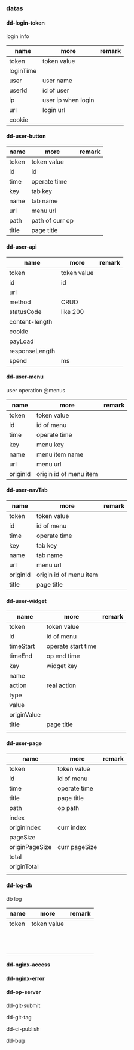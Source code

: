 



### datas

#### dd-login-token

login info 

| name      | more               | remark |
| --------- | ------------------ | ------ |
| token     | token value        |        |
| loginTime |                    |        |
| user      | user name          |        |
| userId    | id of user         |        |
| ip        | user ip when login |        |
| url       | login url          |        |
| cookie    |                    |        |



#### dd-user-button

| name  | more            | remark |
| ----- | --------------- | ------ |
| token | token value     |        |
| id    | id              |        |
| time  | operate time    |        |
| key   | tab key         |        |
| name  | tab name        |        |
| url   | menu url        |        |
| path  | path of curr op |        |
| title | page title      |        |



#### dd-user-api

| name           | more        | remark |
| -------------- | ----------- | ------ |
| token          | token value |        |
| id             | id          |        |
| url            |             |        |
| method         | CRUD        |        |
| statusCode     | like 200    |        |
| content-length |             |        |
| cookie         |             |        |
| payLoad        |             |        |
| responseLength |             |        |
| spend          | ms          |        |

#### dd-user-menu

user operation @menus

| name     | more                   | remark |
| -------- | ---------------------- | ------ |
| token    | token value            |        |
| id       | id of menu             |        |
| time     | operate time           |        |
| key      | menu key               |        |
| name     | menu item name         |        |
| url      | menu url               |        |
| originId | origin id of menu item |        |



#### dd-user-navTab

| name     | more                   | remark |
| -------- | ---------------------- | ------ |
| token    | token value            |        |
| id       | id of menu             |        |
| time     | operate time           |        |
| key      | tab key                |        |
| name     | tab name               |        |
| url      | menu url               |        |
| originId | origin id of menu item |        |
| title    | page title             |        |

#### dd-user-widget

| name        | more               | remark |
| ----------- | ------------------ | ------ |
| token       | token value        |        |
| id          | id of menu         |        |
| timeStart   | operate start time |        |
| timeEnd     | op end time        |        |
| key         | widget key         |        |
| name        |                    |        |
| action      | real action        |        |
| type        |                    |        |
| value       |                    |        |
| originValue |                    |        |
| title       | page title         |        |
|             |                    |        |





#### dd-user-page

| name           | more          | remark |
| -------------- | ------------- | ------ |
| token          | token value   |        |
| id             | id of menu    |        |
| time           | operate time  |        |
| title          | page title    |        |
| path           | op path       |        |
| index          |               |        |
| originIndex    | curr index    |        |
| pageSize       |               |        |
| originPageSize | curr pageSize |        |
| total          |               |        |
| originTotal    |               |        |
|                |               |        |



#### dd-log-db

db log 

| name  | more        | remark |
| ----- | ----------- | ------ |
| token | token value |        |
|       |             |        |
|       |             |        |
|       |             |        |
|       |             |        |
|       |             |        |
|       |             |        |
|       |             |        |
|       |             |        |
|       |             |        |
|       |             |        |
|       |             |        |

#### dd-nginx-access

#### dd-nginx-error

#### dd-op-server

dd-git-submit

dd-git-tag

dd-ci-publish

dd-bug



